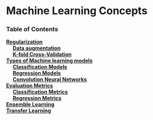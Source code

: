 # Machine Learning Concepts

### Table of Contents
**[Regularization](Evaluation.md)**<br>
&emsp; **[Data augmentation](Evaluation.md#Test)**<br>
&emsp; **[K-fold Cross-Validation](#usage-instructions)**<br>
**[Types of Machine learning models](#installation-instructions)**<br>
&emsp; **[Classification Models](#usage-instructions)**<br>
&emsp; **[Regression Models](#usage-instructions)**<br>
&emsp; **[Convolution Neural Networks](#usage-instructions)**<br>
**[Evaluation Metrics](#troubleshooting)**<br>
&emsp; **[Classification Metrics](#usage-instructions)**<br>
&emsp; **[Regression Metrics](#usage-instructions)**<br>
**[Ensemble Learning](#troubleshooting)**<br>
**[Transfer Learning](#troubleshooting)**<br>
